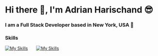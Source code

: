 # Hi there 👋, I'm Adrian Harischand 😎
### I am a Full Stack Developer based in New York, USA 📍
### Skills
[![My Skills](https://skillicons.dev/icons?i=html,css,js,python)](https://skillicons.dev) &nbsp;&nbsp;&nbsp;&nbsp;&nbsp; [![My Skills](https://skillicons.dev/icons?i=bootstrap,react,express,flask)](https://skillicons.dev)


